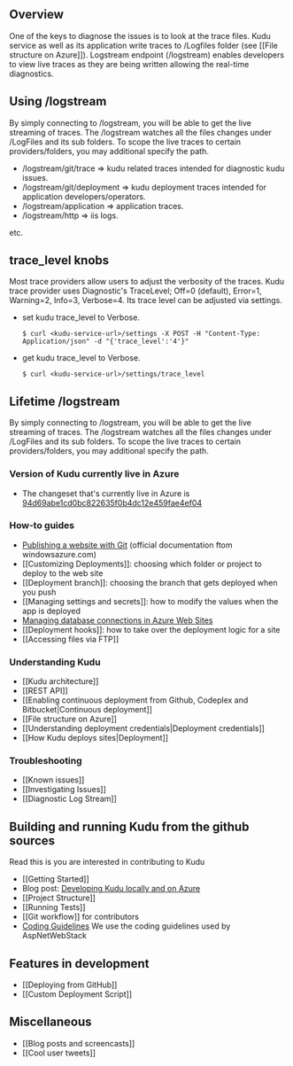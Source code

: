 ## Overview

One of the keys to diagnose the issues is to look at the trace files.  Kudu service as well as its application write traces to /Logfiles folder (see [[File structure on Azure]]).  Logstream endpoint (/logstream) enables developers to view live traces as they are being written allowing the real-time diagnostics.

## Using /logstream

By simply connecting to <kudu-service-url>/logstream, you will be able to get the live streaming of traces.  The /logstream watches all the files changes under /LogFiles and its sub folders.   To scope the live traces to certain providers/folders, you may additional specify the path.

* /logstream/git/trace => kudu related traces intended for diagnostic kudu issues.
* /logstream/git/deployment => kudu deployment traces intended for application developers/operators.
* /logstream/application => application traces.
* /logstream/http => iis logs.

etc.

## trace_level knobs

Most trace providers allow users to adjust the verbosity of the traces.  Kudu trace provider uses Diagnostic's TraceLevel; Off=0 (default), Error=1, Warning=2, Info=3, Verbose=4.  Its trace level can be adjusted via settings.

* set kudu trace_level to Verbose.

  `$ curl <kudu-service-url>/settings -X POST -H "Content-Type: Application/json" -d "{'trace_level':'4'}"` 

* get kudu trace_level to Verbose.

  `$ curl <kudu-service-url>/settings/trace_level` 
 
## Lifetime /logstream

By simply connecting to <kudu-service-url>/logstream, you will be able to get the live streaming of traces.  The /logstream watches all the files changes under /LogFiles and its sub folders.   To scope the live traces to certain providers/folders, you may additional specify the path.


### Version of Kudu currently live in Azure

* The changeset that's currently live in Azure is [94d69abe1cd0bc822635f0b4dc12e459fae4ef04](https://github.com/projectkudu/kudu/commit/94d69abe1cd0bc822635f0b4dc12e459fae4ef04)

### How-to guides

* [Publishing a website with Git](https://www.windowsazure.com/en-us/develop/nodejs/common-tasks/publishing-with-git/) (official documentation ftom windowsazure.com)
* [[Customizing Deployments]]: choosing which folder or project to deploy to the web site
* [[Deployment branch]]: choosing the branch that gets deployed when you push
* [[Managing settings and secrets]]: how to modify the values when the app is deployed
* [Managing database connections in Azure Web Sites](http://blog.davidebbo.com/2012/09/managing-database-connections-in-azure.html)
* [[Deployment hooks]]: how to take over the deployment logic for a site
* [[Accessing files via FTP]]

### Understanding Kudu

* [[Kudu architecture]]
* [[REST API]]
* [[Enabling continuous deployment from Github, Codeplex and Bitbucket|Continuous deployment]]
* [[File structure on Azure]]
* [[Understanding deployment credentials|Deployment credentials]]
* [[How Kudu deploys sites|Deployment]]


### Troubleshooting

* [[Known issues]]
* [[Investigating Issues]]
* [[Diagnostic Log Stream]]

## Building and running Kudu from the github sources

Read this is you are interested in contributing to Kudu

* [[Getting Started]]
* Blog post: [Developing Kudu locally and on Azure](http://blog.davidebbo.com/2012/06/developing-kudu-locally-and-on-azure.html)
* [[Project Structure]]
* [[Running Tests]]
* [[Git workflow]] for contributors
* [Coding Guidelines](http://aspnetwebstack.codeplex.com/wikipage?title=CodingConventions) We use the coding guidelines used by AspNetWebStack

## Features in development

* [[Deploying from GitHub]]
* [[Custom Deployment Script]]

## Miscellaneous

* [[Blog posts and screencasts]]
* [[Cool user tweets]]